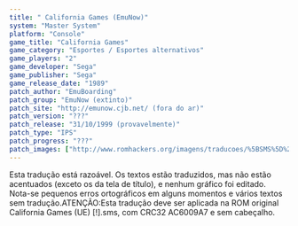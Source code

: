 ```yaml
---
title: " California Games (EmuNow)"
system: "Master System"
platform: "Console"
game_title: "California Games"
game_category: "Esportes / Esportes alternativos"
game_players: "2"
game_developer: "Sega"
game_publisher: "Sega"
game_release_date: "1989"
patch_author: "EmuBoarding"
patch_group: "EmuNow (extinto)"
patch_site: "http://emunow.cjb.net/ (fora do ar)"
patch_version: "???"
patch_release: "31/10/1999 (provavelmente)"
patch_type: "IPS"
patch_progress: "???"
patch_images: ["http://www.romhackers.org/imagens/traducoes/%5BSMS%5D%20California%20Games%20-%20EmuNow%20-%201.png","http://www.romhackers.org/imagens/traducoes/%5BSMS%5D%20California%20Games%20-%20EmuNow%20-%202.png","http://www.romhackers.org/imagens/traducoes/%5BSMS%5D%20California%20Games%20-%20EmuNow%20-%203.png"]
---
```

Esta tradução está razoável. Os textos estão traduzidos, mas não estão acentuados (exceto os da tela de título), e nenhum gráfico foi editado. Nota-se pequenos erros ortográficos em alguns momentos e vários textos sem tradução.ATENÇÃO:Esta tradução deve ser aplicada na ROM original California Games (UE) [!].sms, com CRC32 AC6009A7 e sem cabeçalho.